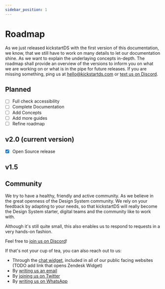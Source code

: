 ```yaml
---
sidebar_position: 1
---
```


# Roadmap

As we just released kickstartDS with the first version of this documentation, we know, that we still have to work on many details to let our documentation shine. As we want to explain the underlaying concepts in-depth. The roadmap shall provide an overview of the versions to inform you on what we are working on or what is in the pipe for future releases. If you are missing something, ping us at hello@kickstartds.com or [text us on Discord](https://discord.gg/mwKzD5gejY).

## Planned

- [ ] Full check accessibility
- [ ] Complete Documentation
- [ ] Add Concepts
- [ ] Add more guides
- [ ] Refine roadmap

## v2.0 (current version)

- [x] Open Source release

## v1.5

## Community

We try to have a healthy, friendly and active community. As we believe in the great openness of the Design System community. We rely on your feedback by adapting to your needs, so that kickstartDS will really become the Design System starter, digital teams and the community like to work with.

Although it's still quite small, this also enables us to respond to requests in a very hands-on fashion.

Feel free to [join us on Discord](https://discord.gg/mwKzD5gejY)!

If that's not your cup of tea, you can also reach out to us:

- Through the [chat widget](https://todo), included in all of our public facing websites (TODO add link that opens Zendesk Widget)
- By [writing us an email](mailto:hello@kickstartds.com)
- By [joining us on Twitter](https://twitter.com/intent/follow?screen_name=kickstartDS)
- By [writing us on WhatsApp](https://wa.me/491752131879?text=Hi!%20I%20am%20interested%20to%20know%20more%20about%20kickstartDS.)
